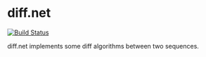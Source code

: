 # diff.net

[![Build Status](https://dev.azure.com/masa-suzu/diff.net/_apis/build/status/diff.net?branchName=master)](https://dev.azure.com/masa-suzu/diff.net/_build/latest?definitionId=1&branchName=master)

diff.net implements some diff algorithms between two sequences.
